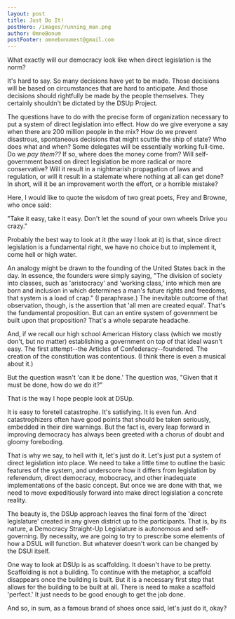 ```yaml
---
layout: post
title: Just Do It!
postHero: /images/running_man.png
author: OmneBonum
postFooter: omnebonumest@gmail.com
---
```

What exactly will our democracy look like when direct legislation is the norm?  

It's hard to say.  So many decisions have yet to be made.  Those decisions will be based on circumstances that are hard to anticipate.  And those decisions should rightfully be made by the people themselves.  They certainly shouldn't be dictated by the DSUp Project.

The questions have to do with the precise form of organization necessary to put a system of direct legislation into effect.  How do we give everyone a say when there are 200 million people in the mix?  How do we prevent disastrous, spontaneous decisions that might scuttle the ship of state? Who does what and when? Some delegates will be essentially working full-time. Do we <em>pay them??</em>  If so, where does the money come from? Will self-government based on direct legislation be more radical or more conservative?  Will it result in a nightmarish propagation of laws and regulation, or will it result in a stalemate where nothing at all can get done?  In short, will it be an improvement worth the effort, or a horrible mistake?

Here, I would like to quote the wisdom of two great poets, Frey and Browne, who once said:

"Take it easy, take it easy.
Don't let the sound of your own wheels
Drive you crazy."

Probably the best way to look at it (the way I look at it) is that, since direct legislation is a fundamental right, we have no choice but to implement it, come hell or high water.

An analogy might be drawn to the founding of the United States back in the day.  In essence, the founders were simply saying, "The division of society into classes, such as 'aristocracy' and 'working class,' into which men are born and inclusion in which determines a man's future rights and freedoms, that system is a load of crap." (I paraphrase.)  The inevitable outcome of that observation, though, is the assertion that 'all men are created equal'.  That's the fundamental proposition. But can an entire system of government be built upon that proposition?  That's a whole separate headache.  

And, if we recall our high school American History class (which we mostly don't, but no matter) establishing a government on top of that ideal wasn't easy.  The first attempt--the Articles of Confederacy--foundered.  The creation of the constitution was contentious. (I think there is even a musical about it.)

But the question wasn't 'can it be done.' The question was, "Given that it must be done, how do we do it?"

That is the way I hope people look at DSUp.

It is easy to foretell catastrophe. It's satisfying. It is even fun. And catastrophizers often have good points that should be taken seriously, embedded in their dire warnings.  But the fact is, every leap forward in improving democracy has always been greeted with a chorus of doubt and gloomy foreboding.

That is why we say, to hell with it, let's just do it.  Let's just put a system of direct legislation into place.  We need to take a little time to outline the basic features of the system, and underscore how it differs from legislation by referendum, direct democracy, mobocracy, and other inadequate implementations of the basic concept.  But once we are done with that, we need to move expeditiously forward into make direct legislation a concrete reality.

The beauty is, the DSUp approach leaves the final form of the 'direct legislature' created in any given district up to the participants.  That is, by its nature, a Democracy Straight-Up Legislature is autonomous and self-governing. By necessity, we are going to try to prescribe some elements of how a DSUL will function. But whatever doesn't work can be changed by the DSUl itself.  

One way to look at DSUp is as scaffolding.  It doesn't have to be pretty.  Scaffolding is not a building.  To continue with the metaphor, a scaffold disappears once the building is built.  But it is a necessary first step that allows for the building to be built at all.  There is need to make a scaffold 'perfect.' It just needs to be good enough to get the job done.  

And so, in sum, as a famous brand of shoes once said, let's just do it, okay?  
